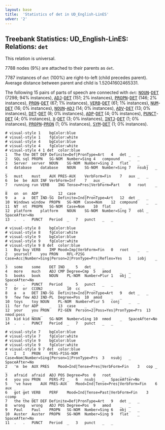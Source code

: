 ```yaml
---
layout: base
title:  'Statistics of det in UD_English-LinES'
udver: '2'
---
```


## Treebank Statistics: UD_English-LinES: Relations: `det`

This relation is universal.

7788 nodes (9%) are attached to their parents as `det`.

7787 instances of `det` (100%) are right-to-left (child precedes parent).
Average distance between parent and child is 1.52041602465331.

The following 15 pairs of parts of speech are connected with `det`: <tt><a href="en_lines-pos-NOUN.html">NOUN</a></tt>-<tt><a href="en_lines-pos-DET.html">DET</a></tt> (7298; 94% instances), <tt><a href="en_lines-pos-ADJ.html">ADJ</a></tt>-<tt><a href="en_lines-pos-DET.html">DET</a></tt> (151; 2% instances), <tt><a href="en_lines-pos-PROPN.html">PROPN</a></tt>-<tt><a href="en_lines-pos-DET.html">DET</a></tt> (146; 2% instances), <tt><a href="en_lines-pos-PRON.html">PRON</a></tt>-<tt><a href="en_lines-pos-DET.html">DET</a></tt> (67; 1% instances), <tt><a href="en_lines-pos-VERB.html">VERB</a></tt>-<tt><a href="en_lines-pos-DET.html">DET</a></tt> (61; 1% instances), <tt><a href="en_lines-pos-NUM.html">NUM</a></tt>-<tt><a href="en_lines-pos-DET.html">DET</a></tt> (16; 0% instances), <tt><a href="en_lines-pos-NOUN.html">NOUN</a></tt>-<tt><a href="en_lines-pos-ADJ.html">ADJ</a></tt> (14; 0% instances), <tt><a href="en_lines-pos-ADV.html">ADV</a></tt>-<tt><a href="en_lines-pos-DET.html">DET</a></tt> (13; 0% instances), <tt><a href="en_lines-pos-DET.html">DET</a></tt>-<tt><a href="en_lines-pos-DET.html">DET</a></tt> (8; 0% instances), <tt><a href="en_lines-pos-ADP.html">ADP</a></tt>-<tt><a href="en_lines-pos-DET.html">DET</a></tt> (4; 0% instances), <tt><a href="en_lines-pos-PUNCT.html">PUNCT</a></tt>-<tt><a href="en_lines-pos-DET.html">DET</a></tt> (4; 0% instances), <tt><a href="en_lines-pos-X.html">X</a></tt>-<tt><a href="en_lines-pos-DET.html">DET</a></tt> (3; 0% instances), <tt><a href="en_lines-pos-INTJ.html">INTJ</a></tt>-<tt><a href="en_lines-pos-DET.html">DET</a></tt> (1; 0% instances), <tt><a href="en_lines-pos-PROPN.html">PROPN</a></tt>-<tt><a href="en_lines-pos-PRON.html">PRON</a></tt> (1; 0% instances), <tt><a href="en_lines-pos-SYM.html">SYM</a></tt>-<tt><a href="en_lines-pos-DET.html">DET</a></tt> (1; 0% instances).


~~~ conllu
# visual-style 1	bgColor:blue
# visual-style 1	fgColor:white
# visual-style 4	bgColor:blue
# visual-style 4	fgColor:white
# visual-style 4 1 det	color:blue
1	The	the	DET	DEF	Definite=Def|PronType=Art	4	det	_	_
2	SQL	sql	PROPN	SG-NOM	Number=Sing	4	compound	_	_
3	Server	server	NOUN	SG-NOM	Number=Sing	2	flat	_	_
4	database	database	NOUN	SG-NOM	Number=Sing	7	nsubj	_	_
5	must	must	AUX	PRES-AUX	VerbForm=Fin	7	aux	_	_
6	be	be	AUX	INF	VerbForm=Inf	7	aux	_	_
7	running	run	VERB	ING	Tense=Pres|VerbForm=Part	0	root	_	_
8	on	on	ADP	_	_	12	case	_	_
9	a	a	DET	IND-SG	Definite=Ind|PronType=Art	12	det	_	_
10	Windows	window	PROPN	SG-NOM	Case=Nom	12	compound	_	_
11	NT	nt	PROPN	SG-NOM	Case=Nom	10	flat	_	_
12	platform	platform	NOUN	SG-NOM	Number=Sing	7	obl	_	SpaceAfter=No
13	.	.	PUNCT	Period	_	7	punct	_	_

~~~


~~~ conllu
# visual-style 8	bgColor:blue
# visual-style 8	fgColor:white
# visual-style 9	bgColor:blue
# visual-style 9	fgColor:white
# visual-style 9 8 det	color:blue
1	Buy	buy	VERB	IMP	Mood=Imp|VerbForm=Fin	0	root	_	_
2	yourself	you	PRON	RFL-P2SG	Case=Acc|Number=Sing|Person=2|PronType=Prs|Reflex=Yes	1	iobj	_	_
3	some	some	DET	IND	_	5	det	_	_
4	more	much	ADJ	CMP	Degree=Cmp	5	amod	_	_
5	books	book	NOUN	PL-NOM	Number=Plur	1	obj	_	SpaceAfter=No
6	.	.	PUNCT	Period	_	5	punct	_	_
7	Or	or	CCONJ	_	_	10	cc	_	_
8	a	a	DET	IND-SG	Definite=Ind|PronType=Art	9	det	_	_
9	few	few	ADJ	IND-PL	Degree=Pos	10	amod	_	_
10	toys	toy	NOUN	PL-NOM	Number=Plur	5	conj	_	_
11	for	for	ADP	_	_	13	case	_	_
12	your	you	PRON	P2-GEN	Person=2|Poss=Yes|PronType=Prs	13	nmod:poss	_	_
13	kid	kid	NOUN	SG-NOM	Number=Sing	10	nmod	_	SpaceAfter=No
14	.	.	PUNCT	Period	_	7	punct	_	_

~~~


~~~ conllu
# visual-style 7	bgColor:blue
# visual-style 7	fgColor:white
# visual-style 9	bgColor:blue
# visual-style 9	fgColor:white
# visual-style 9 7 det	color:blue
1	I	I	PRON	PERS-P1SG-NOM	Case=Nom|Number=Sing|Person=1|PronType=Prs	3	nsubj	_	SpaceAfter=No
2	'm	be	AUX	PRES	Mood=Ind|Tense=Pres|VerbForm=Fin	3	cop	_	_
3	afraid	afraid	ADJ	POS	Degree=Pos	0	root	_	_
4	you	you	PRON	PERS-P2	_	6	nsubj	_	SpaceAfter=No
5	've	have	AUX	PRES-AUX	Mood=Ind|Tense=Pres|VerbForm=Fin	6	aux	_	_
6	got	get	VERB	PERF	Mood=Ind|Tense=Past|VerbForm=Fin	3	ccomp	_	_
7	the	the	DET	DEF	Definite=Def|PronType=Art	9	det	_	_
8	wrong	wrong	ADJ	POS	Degree=Pos	9	amod	_	_
9	Paul	Paul	PROPN	SG-NOM	Number=Sing	6	obj	_	_
10	Auster	Auster	PROPN	SG-NOM	Number=Sing	9	flat	_	SpaceAfter=No
11	.	.	PUNCT	Period	_	3	punct	_	_

~~~


